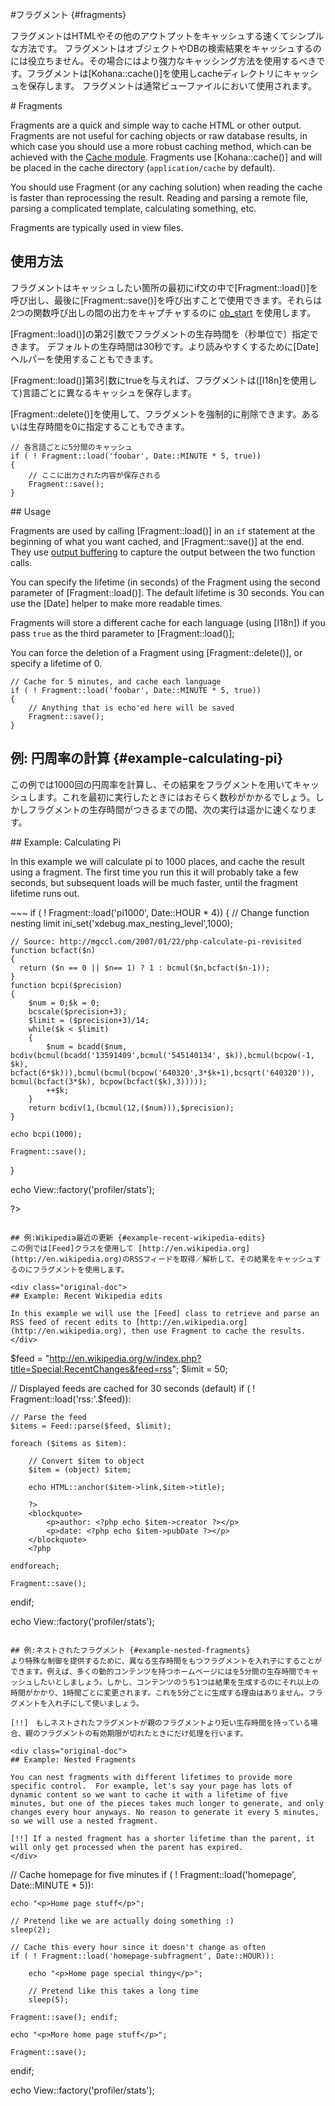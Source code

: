#フラグメント {#fragments}

フラグメントはHTMLやその他のアウトプットをキャッシュする速くてシンプルな方法です。
フラグメントはオブジェクトやDBの検索結果をキャッシュするのには役立ちません。その場合にはより強力なキャッシング方法を使用するべきです。フラグメントは[Kohana::cache()]を使用しcacheディレクトリにキャッシュを保存します。
フラグメントは通常ビューファイルにおいて使用されます。
<div class="original-doc">
# Fragments

Fragments are a quick and simple way to cache HTML or other output.  Fragments are not useful for caching objects or raw database results, in which case you should use a more robust caching method, which can be achieved with the [Cache module](../cache). Fragments use [Kohana::cache()] and will be placed in the cache directory (`application/cache` by default).

You should use Fragment (or any caching solution) when reading the cache is faster than reprocessing the result.  Reading and parsing a remote file, parsing a complicated template, calculating something, etc.

Fragments are typically used in view files.
</div>

## 使用方法

フラグメントはキャッシュしたい箇所の最初にif文の中で[Fragment::load()]を呼び出し、最後に[Fragment::save()]を呼び出すことで使用できます。それらは2つの関数呼び出しの間の出力をキャプチャするのに [ob_start](http://www.php.net/manual/ja/function.ob-start.php) を使用します。

[Fragment::load()]の第2引数でフラグメントの生存時間を（秒単位で）指定できます。
 デフォルトの生存時間は30秒です。より読みやすくするために[Date]ヘルパーを使用することもできます。

[Fragment::load()]第3引数にtrueを与えれば、フラグメントは([I18n]を使用して)言語ごとに異なるキャッシュを保存します。

[Fragment::delete()]を使用して、フラグメントを強制的に削除できます。あるいは生存時間を0に指定することもできます。

~~~
// 各言語ごとに5分間のキャッシュ
if ( ! Fragment::load('foobar', Date::MINUTE * 5, true))
{
    // ここに出力された内容が保存される
    Fragment::save();
}
~~~

<div class="original-doc">
## Usage

Fragments are used by calling [Fragment::load()] in an `if` statement at the beginning of what you want cached, and [Fragment::save()] at the end.  They use [output buffering](http://www.php.net/manual/en/function.ob-start.php) to capture the output between the two function calls.

You can specify the lifetime (in seconds) of the Fragment using the second parameter of [Fragment::load()].  The default lifetime is 30 seconds.  You can use the [Date] helper to make more readable times.

Fragments will store a different cache for each language (using [I18n]) if you pass `true` as the third parameter to [Fragment::load()];

You can force the deletion of a Fragment using [Fragment::delete()], or specify a lifetime of 0.

~~~
// Cache for 5 minutes, and cache each language
if ( ! Fragment::load('foobar', Date::MINUTE * 5, true))
{
    // Anything that is echo'ed here will be saved
    Fragment::save();
}
~~~
</div>

## 例: 円周率の計算 {#example-calculating-pi}
この例では1000回の円周率を計算し、その結果をフラグメントを用いてキャッシュします。これを最初に実行したときにはおそらく数秒がかかるでしょう。しかしフラグメントの生存時間がつきるまでの間、次の実行は遥かに速くなります。

<div class="original-doc">
## Example: Calculating Pi

In this example we will calculate pi to 1000 places, and cache the result using a fragment.  The first time you run this it will probably take a few seconds, but subsequent loads will be much faster, until the fragment lifetime runs out.

</div>
~~~
if ( ! Fragment::load('pi1000', Date::HOUR * 4))
{   
    // Change function nesting limit
    ini_set('xdebug.max_nesting_level',1000);
    
    // Source: http://mgccl.com/2007/01/22/php-calculate-pi-revisited
    function bcfact($n)
    {
      return ($n == 0 || $n== 1) ? 1 : bcmul($n,bcfact($n-1));
    }
    function bcpi($precision)
    {
        $num = 0;$k = 0;
        bcscale($precision+3);
        $limit = ($precision+3)/14;
        while($k < $limit)
        {
            $num = bcadd($num, bcdiv(bcmul(bcadd('13591409',bcmul('545140134', $k)),bcmul(bcpow(-1, $k), bcfact(6*$k))),bcmul(bcmul(bcpow('640320',3*$k+1),bcsqrt('640320')), bcmul(bcfact(3*$k), bcpow(bcfact($k),3)))));
            ++$k;
        }
        return bcdiv(1,(bcmul(12,($num))),$precision);
    }
    
    echo bcpi(1000);
    
	Fragment::save();
}

echo View::factory('profiler/stats');

?>
~~~

## 例:Wikipedia最近の更新 {#example-recent-wikipedia-edits}
この例では[Feed]クラスを使用して [http://en.wikipedia.org](http://en.wikipedia.org)のRSSフィードを取得／解析して、その結果をキャッシュするのにフラグメントを使用します。

<div class="original-doc">
## Example: Recent Wikipedia edits

In this example we will use the [Feed] class to retrieve and parse an RSS feed of recent edits to [http://en.wikipedia.org](http://en.wikipedia.org), then use Fragment to cache the results.
</div>
~~~
$feed = "http://en.wikipedia.org/w/index.php?title=Special:RecentChanges&feed=rss";
$limit = 50;

// Displayed feeds are cached for 30 seconds (default)
if ( ! Fragment::load('rss:'.$feed)):

	// Parse the feed
	$items = Feed::parse($feed, $limit);
	
	foreach ($items as $item):
	
		// Convert $item to object
		$item = (object) $item;
		
		echo HTML::anchor($item->link,$item->title);
		
		?>
		<blockquote>
			<p>author: <?php echo $item->creator ?></p>
			<p>date: <?php echo $item->pubDate ?></p>
		</blockquote>
		<?php
		
	endforeach;

	Fragment::save();

endif;

echo View::factory('profiler/stats');
~~~

## 例:ネストされたフラグメント {#example-nested-fragments}
より特殊な制御を提供するために、異なる生存時間をもつフラグメントを入れ子にすることができます。例えば、多くの動的コンテンツを持つホームページにはを5分間の生存時間でキャッシュしたいとしましょう。しかし、コンテンツのうち1つは結果を生成するのにそれ以上の時間がかかり、1時間ごとに変更されます。これを5分ごとに生成する理由はありません。フラグメントを入れ子にして使いましょう。

[!!]　もしネストされたフラグメントが親のフラグメントより短い生存時間を持っている場合、親のフラグメントの有効期限が切れたときにだけ処理を行います。

<div class="original-doc">
## Example: Nested Fragments

You can nest fragments with different lifetimes to provide more specific control.  For example, let's say your page has lots of dynamic content so we want to cache it with a lifetime of five minutes, but one of the pieces takes much longer to generate, and only changes every hour anyways. No reason to generate it every 5 minutes, so we will use a nested fragment.

[!!] If a nested fragment has a shorter lifetime than the parent, it will only get processed when the parent has expired.
</div>
~~~
// Cache homepage for five minutes
if ( ! Fragment::load('homepage', Date::MINUTE * 5)):

	echo "<p>Home page stuff</p>";
	
	// Pretend like we are actually doing something :)
	sleep(2);
	
	// Cache this every hour since it doesn't change as often
	if ( ! Fragment::load('homepage-subfragment', Date::HOUR)):
	
		echo "<p>Home page special thingy</p>";
		
		// Pretend like this takes a long time
		sleep(5);
		
	Fragment::save(); endif;
	
	echo "<p>More home page stuff</p>";
	
	Fragment::save();

endif;

echo View::factory('profiler/stats');
~~~